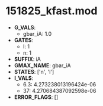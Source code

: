 # 151825_kfast.mod

- **G_VALS**:
  - gbar_iA: 1.0
- **GATES**:
  - l: 1
  - n: 1
- **SUFFIX**: iA
- **GMAX_NAME**: gbar_iA
- **STATES**: ['n', 'l']
- **I_VALS**:
  - 6.3: 4.273238013196424e-06
  - 37: 4.270684387092598e-06
- **ERROR_FLAGS**: []
